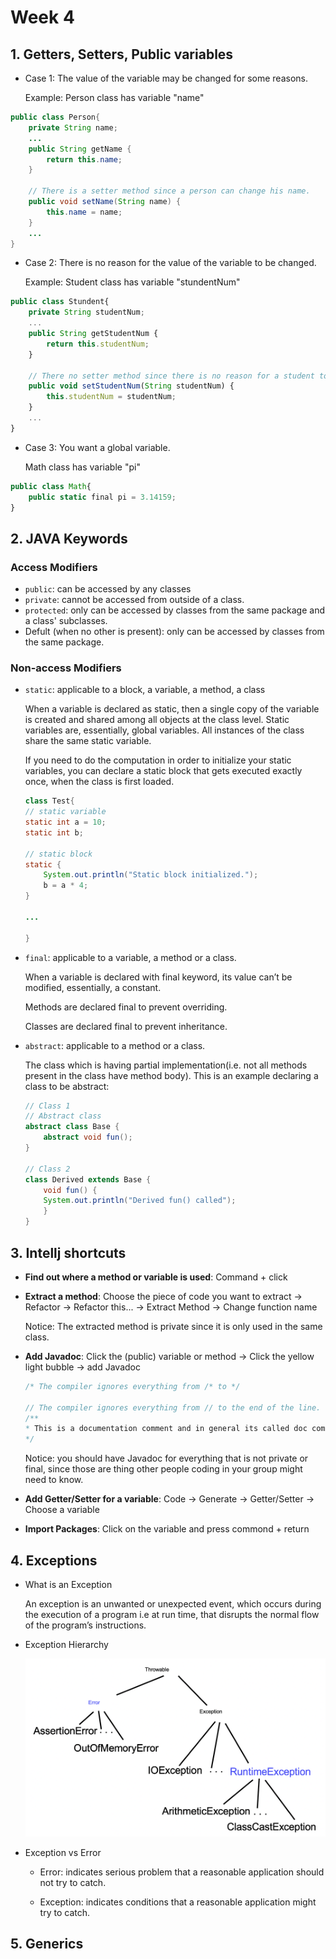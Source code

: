 # Week 4

## 1. Getters, Setters, Public variables

* Case 1: The value of the variable may be changed for some reasons.

    Example: Person class has variable "name"
```java
public class Person{
    private String name;
    ...
    public String getName {
        return this.name;
    }

    // There is a setter method since a person can change his name.
    public void setName(String name) {
        this.name = name;
    }
    ...
}
```


* Case 2: There is no reason for the value of the variable to be changed.

    Example: Student class has variable "stundentNum"
```js
public class Stundent{
    private String studentNum;
    ...
    public String getStudentNum {
        return this.studentNum;
    }

    // There no setter method since there is no reason for a student to change his studentNum.
    public void setStudentNum(String studentNum) {
        this.studentNum = studentNum;
    }
    ...
}
```

* Case 3: You want a global variable.

    Math class has variable "pi"
```js
public class Math{
    public static final pi = 3.14159;
}
```


## 2. JAVA Keywords
### Access Modifiers
* `public`: can be accessed by any classes
* `private`: cannot be accessed from outside of a class. 
* `protected`: only can be accessed by classes from the same package and a class' subclasses.
* Defult (when no other is present): only can be accessed by classes from the same package.

### Non-access Modifiers
* `static`: applicable to a block, a variable, a method, a class

    When a variable is declared as static, then a single copy of the variable is created and shared among all objects at the class level. Static variables are, essentially, global variables. All instances of the class share the same static variable.

    If you need to do the computation in order to initialize your static variables, you can declare a static block that gets executed exactly once, when the class is first loaded. 

    ```java
    class Test{
    // static variable
    static int a = 10;
    static int b;
      
    // static block
    static {
        System.out.println("Static block initialized.");
        b = a * 4;
    }

    ...

    }
    ``` 

* `final`: applicable to a variable, a method or a class.

    When a variable is declared with final keyword, its value can’t be modified, essentially, a constant.

    Methods are declared final to prevent overriding.

    Classes are declared final to prevent inheritance.

* `abstract`: applicable to a method or a class.

    The class which is having partial implementation(i.e. not all methods present in the class have method body). This is an example declaring a class to be abstract:
    ```java
    // Class 1
    // Abstract class
    abstract class Base {
        abstract void fun();
    }
 
    // Class 2
    class Derived extends Base {
        void fun() {
        System.out.println("Derived fun() called");
        }
    }
    ```



## 3. Intellj shortcuts

* **Find out where a method or variable is used**: Command + click
* **Extract a method**: Choose the piece of code you want to extract -> Refactor -> Refactor this... -> Extract Method -> Change function name

    Notice: The extracted method is private since it is only used in the same class.
* **Add Javadoc**: Click the (public) variable or method -> Click the yellow light bubble -> add Javadoc
    ```java
    /* The compiler ignores everything from /* to */

    // The compiler ignores everything from // to the end of the line.
    /**
    * This is a documentation comment and in general its called doc comment.
    */
    ```

    Notice: you should have Javadoc for everything that is not private or final, since those are thing other people coding in your group might need to know.
* **Add Getter/Setter for a variable**: Code -> Generate -> Getter/Setter -> Choose a variable

* **Import Packages**: Click on the variable and press commond + return

## 4. Exceptions
* What is an Exception
    
    An exception is an unwanted or unexpected event, which occurs during the execution of a program i.e at run time, that disrupts the normal flow of the program’s instructions.

* Exception Hierarchy

    <img src="images/exceptions.png" width="600">

* Exception vs Error

    * Error: indicates serious problem that a reasonable application should not try to catch.

    * Exception: indicates conditions that a reasonable application might try to catch.

## 5. Generics